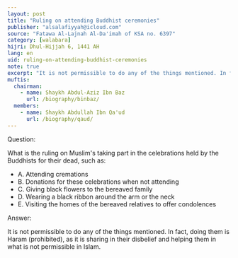 ```yaml
---
layout: post
title: "Ruling on attending Buddhist ceremonies"
publisher: "alsalafiyyah@icloud.com"
source: "Fatawa Al-Lajnah Al-Da'imah of KSA no. 6397"
category: [walabara]
hijri: Dhul-Hijjah 6, 1441 AH
lang: en
uid: ruling-on-attending-buddhist-ceremonies
note: true
excerpt: "It is not permissible to do any of the things mentioned. In fact, doing them is Haram (prohibited), as it is sharing in their disbelief and helping them in what is not permissible in Islam."
muftis:
  chairman: 
    - name: Shaykh Abdul-Aziz Ibn Baz
      url: /biography/binbaz/
  members: 
    - name: Shaykh Abdullah Ibn Qa'ud
      url: /biography/qaud/
---
```


Question: 
 
What is the ruling on Muslim's taking part in the celebrations held by the Buddhists for their dead, such as:
- A. Attending cremations
- B. Donations for these celebrations when not attending
- C. Giving black flowers to the bereaved family
- D. Wearing a black ribbon around the arm or the neck
- E. Visiting the homes of the bereaved relatives to offer condolences

Answer:

It is not permissible to do any of the things mentioned. In fact, doing them is Haram (prohibited), as it is sharing in their disbelief and helping them in what is not permissible in Islam.
